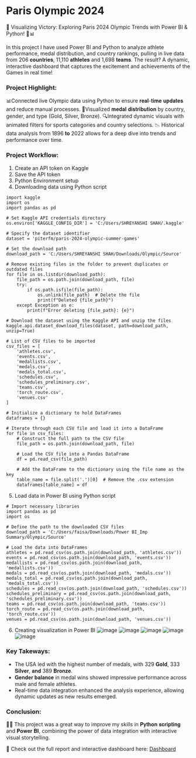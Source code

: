 # Paris Olympic 2024

🚀 Visualizing Victory: Exploring Paris 2024 Olympic Trends with Power BI & Python! 🏅📊

In this project I have used Power BI and Python to analyze athlete performance, medal distribution, and country rankings, pulling in live data from 206 𝐜𝐨𝐮𝐧𝐭𝐫𝐢𝐞𝐬, 11,110 𝐚𝐭𝐡𝐥𝐞𝐭𝐞𝐬 and 1,698 𝐭𝐞𝐚𝐦𝐬. The result? A dynamic, interactive dashboard that captures the excitement and achievements of the Games in real time!

### Project Highlight:

📊Connected live Olympic data using Python to ensure 𝐫𝐞𝐚𝐥-𝐭𝐢𝐦𝐞 𝐮𝐩𝐝𝐚𝐭𝐞𝐬 and reduce manual processes.
🏅Visualized 𝐦𝐞𝐝𝐚𝐥 𝐝𝐢𝐬𝐭𝐫𝐢𝐛𝐮𝐭𝐢𝐨𝐧 by country, gender, and type (Gold, Silver, Bronze).
🔍Integrated dynamic visuals with animated filters for sports categories and country selections.
📉 Historical data analysis from 1896 𝐭𝐨 2022 allows for a deep dive into trends and performance over time.

### Project Workflow:

1. Create an API token on Kaggle
2. Save the API token
3. Python Environment setup
4. Downloading data using Python script
```
import kaggle
import os
import pandas as pd

# Set Kaggle API credentials directory
os.environ['KAGGLE_CONFIG_DIR'] = 'C:/Users/SHREYANSHI SHAH/.kaggle'  

# Specify the dataset identifier
dataset = 'piterfm/paris-2024-olympic-summer-games'

# Set the download path
download_path = 'C:/Users/SHREYANSHI SHAH/Downloads/Olympic/Source'

# Remove existing files in the folder to prevent duplicates or outdated files
for file in os.listdir(download_path):
    file_path = os.path.join(download_path, file)
    try:
        if os.path.isfile(file_path):
            os.unlink(file_path)  # Delete the file
            print(f"Deleted {file_path}")
    except Exception as e:
        print(f"Error deleting {file_path}: {e}")

# Download the dataset using the Kaggle API and unzip the files
kaggle.api.dataset_download_files(dataset, path=download_path, unzip=True)

# List of CSV files to be imported
csv_files = [
    'athletes.csv',
    'events.csv',
    'medallists.csv',
    'medals.csv',
    'medals_total.csv',
    'schedules.csv',
    'schedules_preliminary.csv',
    'teams.csv',
    'torch_route.csv',
    'venues.csv'
]

# Initialize a dictionary to hold DataFrames
dataframes = {}

# Iterate through each CSV file and load it into a DataFrame
for file in csv_files:
    # Construct the full path to the CSV file
    file_path = os.path.join(download_path, file)
    
    # Load the CSV file into a Pandas DataFrame
    df = pd.read_csv(file_path)
    
    # Add the DataFrame to the dictionary using the file name as the key
    table_name = file.split('.')[0]  # Remove the .csv extension
    dataframes[table_name] = df
```
5. Load data in Power BI using Python script
```
# Import necessary libraries
import pandas as pd
import os

# Define the path to the downloaded CSV files
download_path = 'C:/Users/faisa/Downloads/Power BI_Imp Summary/Olympic/Source'

# Load the data into DataFrames
athletes = pd.read_csv(os.path.join(download_path, 'athletes.csv'))
events = pd.read_csv(os.path.join(download_path, 'events.csv'))
medallists = pd.read_csv(os.path.join(download_path, 'medallists.csv'))
medals = pd.read_csv(os.path.join(download_path, 'medals.csv'))
medals_total = pd.read_csv(os.path.join(download_path, 'medals_total.csv'))
schedules = pd.read_csv(os.path.join(download_path, 'schedules.csv'))
schedules_preliminary = pd.read_csv(os.path.join(download_path, 'schedules_preliminary.csv'))
teams = pd.read_csv(os.path.join(download_path, 'teams.csv'))
torch_route = pd.read_csv(os.path.join(download_path, 'torch_route.csv'))
venues = pd.read_csv(os.path.join(download_path, 'venues.csv'))
```
6. Creating visualization in Power BI
![image](https://github.com/user-attachments/assets/2b240043-b55a-44c6-bee9-425363e8591f)
![image](https://github.com/user-attachments/assets/9dad6490-b2c5-4162-82aa-178f168ecaa3)
![image](https://github.com/user-attachments/assets/e4e37350-4dd8-45e1-a33e-133dd690885d)
![image](https://github.com/user-attachments/assets/9b4b37da-b1e2-493d-aa76-5eac7f34f2ec)
![image](https://github.com/user-attachments/assets/e2941d9e-430b-415a-af18-7d50c07ba91c)

### Key Takeways:
- The USA led with the highest number of medals, with 329 𝐆𝐨𝐥𝐝, 333 𝐒𝐢𝐥𝐯𝐞𝐫, 𝐚𝐧𝐝 389 𝐁𝐫𝐨𝐧𝐳𝐞.
- 𝐆𝐞𝐧𝐝𝐞𝐫 𝐛𝐚𝐥𝐚𝐧𝐜𝐞 in medal wins showed impressive performance across male and female athletes.
- Real-time data integration enhanced the analysis experience, allowing dynamic updates as new results emerged.

### Conclusion: 
👨‍💻 This project was a great way to improve my skills in 𝐏𝐲𝐭𝐡𝐨𝐧 𝐬𝐜𝐫𝐢𝐩𝐭𝐢𝐧𝐠 and 𝐏𝐨𝐰𝐞𝐫 𝐁𝐈, combining the power of data integration with interactive visual storytelling.

🔗 Check out the full report and interactive dashboard here: [Dashboard](https://shorturl.at/hRLQv)
